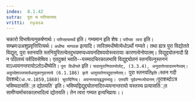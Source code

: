 ```yaml
---
index:  8.1.42
sutra:  पुरा च परीप्सायाम्
vritti:  nyasa
---
```


चकारो विभाषेत्यनुकर्षणार्थः। `परीप्सायामर्थे` इति। गम्यमान इति शेषः। `परीप्सा त्वरा` इति। सम्भ्रमःउअशुप्रवृत्तिरित्यर्थः। `अधीष्व माणवक` इत्यादि। त्वरितमधीष्वेत्येधोऽर्थो गम्यते। तथा ह्यत्र पुरा विद्योतते विद्युत्, पुरा स्तनयति स्तनियुरितत्येतदुभयमप्यध्ययनदिषययोस्त्वरायाः कारणत्वेनोपातम्। विद्युद्द्योतनादौ हि न पठितव्यं पर्वदिवसेष्विव। एतदुक्तं भवति--यस्मादचिरकालभावि विद्युद्द्योतनं स्तनयित्नुस्तननं वाऽध्ययनन्तरायोऽतोऽधीष्येति। `पुरा विधीयते` इति। `यावत्पुरानिपातयोर्लट्, (3.3.4), अनुदात्तेत्त्वादात्मनेपदम्। अदुपदेशाल्लसार्वधातुकानुदात्तत्वे (6.1.186) कृते धातुस्वरेणाद्युदात्तमेतत्। `पुरा स्तनयति` इति। `स्तन गदी देवशब्दे` (धा.पा.1859,1860) चुरादिणिच्। अदन्तत्वाद्बृद्ध्यभावुः। एतदपि पूर्ववन्मध्योदात्तम्। `पुराशब्दोऽत्र भविष्यदासतिं्त द्योतयति` इति। भविष्यद्विद्युद्द्योतनादिरध्ययनान्तरायो यस्तस्य प्रत्यासतिं्त सामीप्यर्माचरकालभादित्वं द्योतयति। तेन त्वरा गम्यत इत्यभिप्रायः।।

